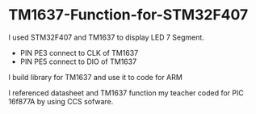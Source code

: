 # TM1637-Function-for-STM32F407

I used STM32F407 and TM1637 to display LED 7 Segment.

- PIN PE3 connect to CLK of TM1637
- PIN PE5 connect to DIO of TM1637

I build library for TM1637 and use it to code for ARM

I referenced datasheet and TM1637 function my teacher coded for PIC 16f877A by using CCS sofware.
